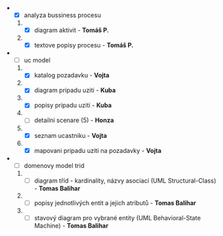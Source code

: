 * - [x] analyza bussiness procesu
 
  1. - [x] diagram aktivit - **Tomáš P.**

  2. - [x] textove popisy procesu - **Tomáš P.**

* - [ ] uc model

  1. - [x] katalog pozadavku - **Vojta**

  2. - [x] diagram pripadu uziti - **Kuba**

  3. - [x] popisy pripadu uziti - **Kuba**

  4. - [ ] detailni scenare (5) - **Honza**

  5. - [x] seznam ucastniku - **Vojta**
  
  6. - [x] mapovani pripadu uziti na pozadavky - **Vojta** 
  
* - [ ] domenovy model trid
 
  1. - [ ] diagram tříd - kardinality, názvy asociací (UML Structural-Class) - **Tomas Balihar**
  
  2. - [ ] popisy jednotlivých entit a jejich atributů - **Tomas Balihar**
  
  3. - [ ] stavový diagram pro vybrané entity (UML Behavioral-State Machine) - **Tomas Balihar**
